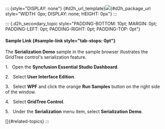 ::: {style="DISPLAY: none"}
[](ms-xhelp:///?Id=d2h_url_template){#d2h_url_template}![](!package_url!){#d2h_package_url style="WIDTH: 0px; DISPLAY: none; HEIGHT: 0px"}
:::

::: {.d2h_secondary_topic style="PADDING-BOTTOM: 10pt; MARGIN: 0pt; PADDING-LEFT: 0pt; PADDING-RIGHT: 0pt; PADDING-TOP: 0pt"}
#### Sample Link {#sample-link style="tab-stops: 0pt"}

The **Serialization Demo** sample in the sample browser illustrates the GridTree control's serialization feature.

1.   Open the **Syncfusion Essential Studio Dashboard**.

2.   Select **User Interface Edition**.

3.   Select **WPF** and click the orange **Run Samples** button on the right side of the window.

4.   Select **GridTree Control**.

5.   Under the **Serialization** menu item, select **Serialization Demo**.

[]{#related-topics}
:::

